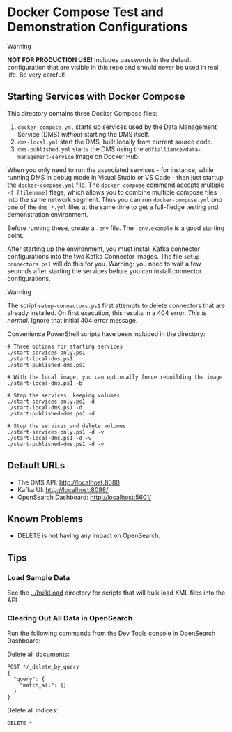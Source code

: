 # Docker Compose Test and Demonstration Configurations

> [!WARNING]
> **NOT FOR PRODUCTION USE!** Includes passwords in the default configuration that are
> visible in this repo and should never be used in real life. Be very careful!

## Starting Services with Docker Compose

This directory contains three Docker Compose files:

1. `docker-compose.yml` starts up services used by the Data Management Service
   (DMS) _without_ starting the DMS itself.
2. `dms-local.yml` start the DMS, built locally from current source code.
3. `dms-published.yml` starts the DMS using the
   `edfialliance/data-management-service` image on Docker Hub.

When you only need to run the associated services - for instance, while running
DMS in debug mode in Visual Studio or VS Code - then just startup the
`docker-compose.yml` file. The `docker compose` command accepts multiple `-f
[filename]` flags, which allows you to combine multiple compose files into the
same network segment. Thus you can run `docker-compose.yml` _and_ one of the
`dms-*.yml` files at the same time to get a full-fledge testing and
demonstration environment.

Before running these, create a `.env` file. The `.env.example` is a good
starting point.

After starting up the environment, you must install Kafka connector
configurations into the two Kafka Connector images. The file
`setup-connectors.ps1` will do this for you. Warning: you need to wait a few
seconds after starting the services before you can install connector
configurations.

> [!WARNING]
> The script `setup-connectors.ps1` first attempts to delete connectors that are
> already installed. On first execution, this results in a 404 error. _This is
> normal_. Ignore that initial 404 error message.

Convenience PowerShell scripts have been included in the directory:

```pwsh
# Three options for starting services
./start-services-only.ps1
./start-local-dms.ps1
./start-published-dms.ps1

# With the local image, you can optionally force rebuilding the image
./start-local-dms.ps1 -b

# Stop the services, keeping volumes
./start-services-only.ps1 -d
./start-local-dms.ps1 -d
./start-published-dms.ps1 -d

# Stop the services and delete volumes
./start-services-only.ps1 -d -v
./start-local-dms.ps1 -d -v
./start-published-dms.ps1 -d -v
```

## Default URLs

* The DMS API: [http://localhost:8080](http://localhost:8080)
* Kafka UI: [http://localhost:8088/](http://localhost:8088/)
* OpenSearch Dashboard: [http://localhost:5601/](http://localhost:5601/)

## Known Problems

* DELETE is not having any impact on OpenSearch.

## Tips

### Load Sample Data

See the [../bulkLoad](../bulkLoad/README.MD) directory for scripts that will
bulk load XML files into the API.

### Clearing Out All Data in OpenSearch

Run the following commands from the Dev Tools console in OpenSearch Dashboard:

Delete all documents:

```none
POST */_delete_by_query
{
  "query": {
    "match_all": {}
  }
}
```

Delete all indices:

```none
DELETE *
```
